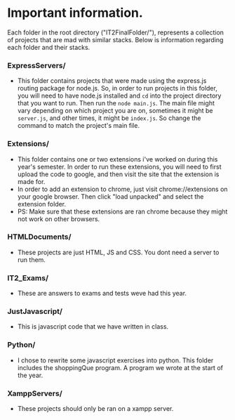 
# Important information.
<p> Each folder in the root directory <span color="red">("IT2FinalFolder/")</span>, represents a collection of projects that are mad with similar stacks. Below is information regarding each folder and their stacks. </p>

### ExpressServers/
- This folder contains projects that were made using the express.js routing package for node.js. So, in order to run projects in this folder, you will need to have node.js installed and ```cd``` into the project directory that you want to run. Then run the ```node main.js```. The main file might vary depending on which project you are on, sometimes it might be ```server.js```, and other times, it might be ```index.js```. So change the command to match the project's main file.

### Extensions/
- This folder contains one or two extensions i've worked on during this year's semester. In order to run these extensions, you will need to first upload the code to google, and then visit the site that the extension is made for. 
- In order to add an extension to chrome, just visit chrome://extensions on your google browser. Then click "load unpacked" and select the extension folder.
- PS: Make sure that these extensions are ran chrome because they might not work on other browsers. 

### HTMLDocuments/
- These projects are just HTML, JS and CSS. You dont need a server to run them.

### IT2_Exams/
- These are answers to exams and tests weve had this year.

### JustJavascript/
- This is javascript code that we have written in class.
  
### Python/
- I chose to rewrite some javascript exercises into python. This folder includes the shoppingQue program. A program we wrote at the start of the year.

### XamppServers/
- These projects should only be ran on a xampp server. 